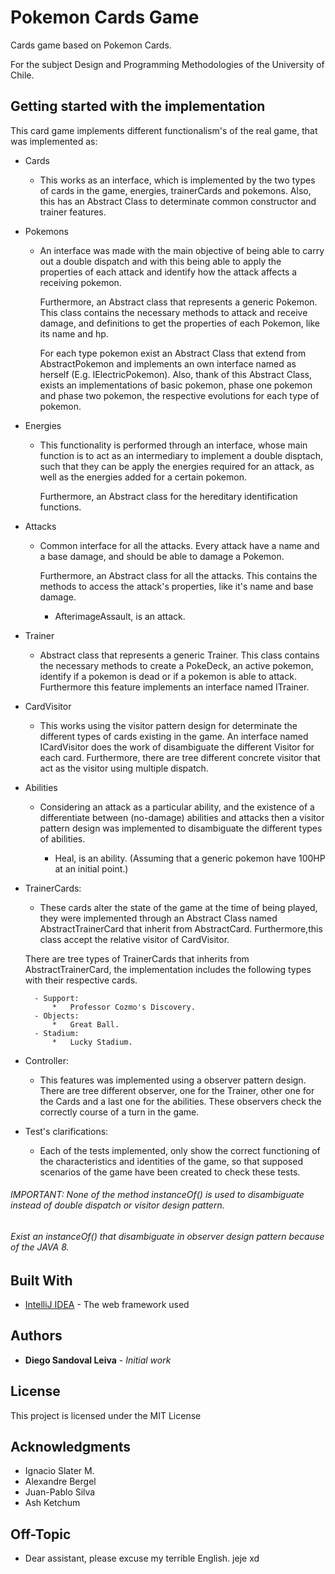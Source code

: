 
# Pokemon Cards Game

Cards game based on Pokemon Cards.

For the subject 
Design and Programming Methodologies  of the University of Chile.

## Getting started with the implementation


This card game implements different functionalism's of the real game, that was implemented as:


* Cards

    * 
      This works as an interface, which is implemented by the two types of cards in the game, energies, trainerCards 
      and pokemons. Also, this has an Abstract Class to determinate common constructor and trainer features.
      


* Pokemons

    * 
       An interface was made with the main objective of being able to carry out a double dispatch and with this being able to apply the
       properties of each attack and identify how the attack affects a receiving pokemon.
        
       Furthermore, an Abstract class that represents a generic Pokemon. This class contains the necessary methods to
       attack and receive damage, and definitions to get the properties of each Pokemon, like its name
       and hp.
       
       For each type pokemon exist an Abstract Class that extend from AbstractPokemon and implements an own interface named
       as herself (E.g. IElectricPokemon). Also, thank of this Abstract Class, exists an implementations of basic pokemon,
       phase one pokemon and phase two pokemon, the respective evolutions for each type of pokemon.
       
       


* Energies

    * 
      This functionality is performed through an interface, whose main function is to act as an intermediary to implement a double disptach, such that they can be
      apply the energies required for an attack, as well as the energies
      added for a certain pokemon.
      
      Furthermore, an Abstract class for the hereditary identification functions.
    
      

* Attacks

    * Common interface for all the attacks. Every attack have a name and a base damage, and should be
      able to damage a Pokemon.
      
      Furthermore, an Abstract class for all the attacks. This contains the methods to access the attack's properties, like
      it's name and base damage.
      
      * AfterimageAssault, is an attack.
      
      

* Trainer
    * Abstract class that represents a generic Trainer. This class contains the necessary methods to
      create a PokeDeck, an active pokemon, identify if a pokemon is dead or if a pokemon is able to attack.
      Furthermore this feature implements an interface named ITrainer. 


* CardVisitor

    * 
      This works using the visitor pattern design for determinate the different types of cards existing in the game.
      An interface named ICardVisitor does the work of disambiguate the different Visitor for each card. Furthermore, there 
      are tree different concrete visitor that act as the visitor using multiple dispatch.
      
* Abilities
    * Considering an attack as a particular ability, and the existence of a differentiate between (no-damage) abilities and
    attacks then a visitor pattern design was implemented to disambiguate the different types of abilities.
    
        * Heal, is an ability. (Assuming that a generic pokemon have 100HP at an initial point.)
    
* TrainerCards:
    * These cards alter the state of the game at the time of being played, they were implemented 
    through an Abstract Class named AbstractTrainerCard that inherit from AbstractCard. Furthermore,this class accept
    the relative visitor of CardVisitor.
    
    There are tree types of TrainerCards that inherits from AbstractTrainerCard, the implementation includes the following types with their respective cards.
    
   
        - Support:
            *   Professor Cozmo's Discovery.
        - Objects:
            *   Great Ball.
        - Stadium:
            *   Lucky Stadium.           
     
 * Controller:
    * This features was implemented using a observer pattern design. There are tree different observer, one for the Trainer,
    other one for the Cards and a last one for the abilities. These observers check the correctly course of a turn in the game.       
            
* Test's clarifications:
    * Each of the tests implemented, only show the correct functioning of the characteristics and identities of the game, 
so that supposed scenarios of the game have been created to check these tests.



###### IMPORTANT: None of the method instanceOf() is used to disambiguate instead of double dispatch or visitor design pattern.
###### Exist an instanceOf() that disambiguate in observer design pattern because of the JAVA 8.

## Built With

* [IntelliJ IDEA](https://www.jetbrains.com/idea/) - The web framework used



## Authors

* **Diego Sandoval Leiva** - *Initial work* 


## License

This project is licensed under the MIT License 

## Acknowledgments
* Ignacio Slater M.
* Alexandre Bergel
* Juan-Pablo Silva
* Ash Ketchum

## Off-Topic
* Dear assistant, please excuse my terrible English. jeje xd

